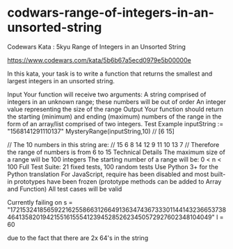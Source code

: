 # codwars-range-of-integers-in-an-unsorted-string
Codewars Kata : 5kyu  Range of Integers in an Unsorted String


https://www.codewars.com/kata/5b6b67a5ecd0979e5b00000e

In this kata, your task is to write a function that returns the smallest and largest integers in an unsorted string.

Input
Your function will receive two arguments:
A string comprised of integers in an unknown range; these numbers will be out of order
An integer value representing the size of the range
Output
Your function should return the starting (minimum) and ending (maximum) numbers of the range in the form of an array/list comprised of two integers.
Test Example
inputString := "1568141291110137"
MysteryRange(inputString,10) // [6 15]

// The 10 numbers in this string are:
// 15 6 8 14 12 9 11 10 13 7
// Therefore the range of numbers is from 6 to 15
Technical Details
The maximum size of a range will be 100 integers
The starting number of a range will be: 0 < n < 100
Full Test Suite: 21 fixed tests, 100 random tests
Use Python 3+ for the Python translation
For JavaScript, require has been disabled and most built-in prototypes have been frozen (prototype methods can be added to Array and Function)
All test cases will be valid


Currently failing on 
s = "1721532418565922162558663126649136347436733301144143236653738464135820194215516155541239452852623450572927602348104049" 
l = 60

due to the fact that there are 2x 64's in the string
